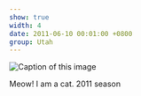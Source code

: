```yaml
---
show: true
width: 4
date: 2011-06-10 00:01:00 +0800
group: Utah
---
```

<div>
  <img data-src="{{ 'assets/images/etc/cat2.jpg' | relative_url }}" class="lazy w-100 rounded" src="{{ '/assets/images/empty_300x200.png' | relative_url }}" data-toggle="tooltip" data-placement="top" title="Caption of this image">
  <div class="card-body">
    <p class="card-text">
      Meow! I am a cat. 2011 season
    </p>
  </div>
</div>
